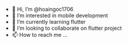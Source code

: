 - 👋 Hi, I’m @hoaingoc1706
- 👀 I’m interested in mobile development
- 🌱 I’m currently learning flutter
- 💞️ I’m looking to collaborate on flutter project
- 📫 How to reach me ...

<!---
hoaingoc1706/hoaingoc1706 is a ✨ special ✨ repository because its `README.md` (this file) appears on your GitHub profile.
You can click the Preview link to take a look at your changes.
--->
